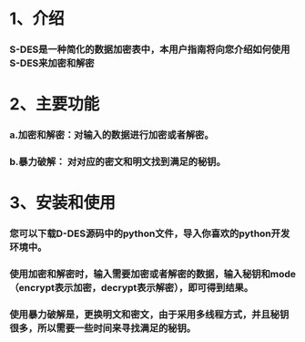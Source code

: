 # 1、介绍  
### S-DES是一种简化的数据加密表中，本用户指南将向您介绍如何使用S-DES来加密和解密  
# 2、主要功能  
### a.加密和解密：对输入的数据进行加密或者解密。  
### b.暴力破解： 对对应的密文和明文找到满足的秘钥。  
# 3、安装和使用  
### 您可以下载D-DES源码中的python文件，导入你喜欢的python开发环境中。
### 使用加密和解密时，输入需要加密或者解密的数据，输入秘钥和mode（encrypt表示加密，decrypt表示解密），即可得到结果。
### 使用暴力破解是，更换明文和密文，由于采用多线程方式，并且秘钥很多，所以需要一些时间来寻找满足的秘钥。
